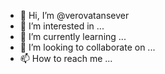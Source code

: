 - 👋 Hi, I’m @verovatansever
- 👀 I’m interested in ...
- 🌱 I’m currently learning ...
- 💞️ I’m looking to collaborate on ...
- 📫 How to reach me ...

<!---
verovatansever/verovatansever is a ✨ special ✨ repository because its `README.md` (this file) appears on your GitHub profile.
You can click the Preview link to take a look at your changes.
--->
